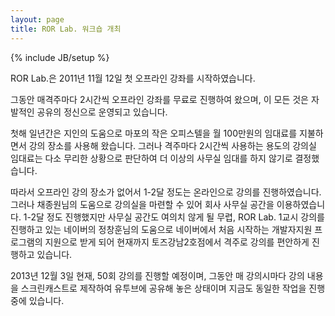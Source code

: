 ```yaml
---
layout: page
title: ROR Lab. 워크숍 개최
---
```

{% include JB/setup %}

ROR Lab.은 2011년 11월 12일 첫 오프라인 강좌를 시작하였습니다.

그동안 매격주마다 2시간씩 오프라인 강좌를 무료로 진행하여 왔으며, 이 모든 것은 자발적인 공유의 정신으로 운영되고 있습니다.

첫해 일년간은 지인의 도움으로 마포의 작은 오피스텔을 월 100만원의 임대료를 지불하면서 강의 장소를 사용해 왔습니다.
그러나 격주마다 2시간씩 사용하는 용도의 강의실 임대료는 다소 무리한 상황으로 판단하여 더 이상의 사무실 임대를 하지 않기로 결정했습니다.

따라서 오프라인 강의 장소가 없어서 1-2달 정도는 온라인으로 강의를 진행하였습니다. 그러나 채종원님의 도움으로 강의실을 마련할 수 있어 회사 사무실 공간을 이용하였습니다. 1-2달 정도 진행했지만 사무실 공간도 여의치 않게 될 무렵, ROR Lab. 1교시 강의를 진행하고 있는 네이버의 정창훈님의 도움으로 네이버에서 처음 시작하는 개발자지원 프로그램의 지원으로 받게 되어 현재까지 토즈강남2호점에서 격주로 강의를 편안하게 진행하고 있습니다.

2013년 12월 3일 현재, 50회 강의를 진행할 예정이며, 그동안 매 강의시마다 강의 내용을 스크린캐스트로 제작하여 유투브에 공유해 놓은 상태이며 지금도 동일한 작업을 진행 중에 있습니다.




